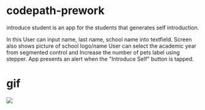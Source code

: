 # codepath-prework
introduce student is an app for the students that generates self introduction.

In this User can input name, last name, school name into textfield.
Screen also shows picture of school logo/name
User can select the academic year from segmented control and
Increase the number of pets label using stepper.
App presents an alert when the "Introduce Self" button is tapped.

# gif
 ![](https://imgur.com/a/9VkCxru.gif)
 


